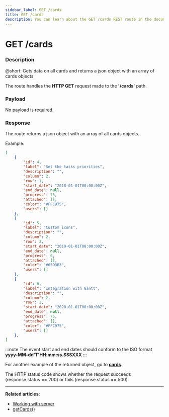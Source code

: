 ```yaml
---
sidebar_label: GET /cards
title: GET /cards
description: You can learn about the GET /cards REST route in the documentation of the DHTMLX JavaScript Kanban library. Browse developer guides and API reference, try out code examples and live demos, and download a free 30-day evaluation version of DHTMLX Kanban.
---
```


# GET /cards

### Description

@short: Gets data on all cards and returns a json object with an array of cards objects

The route handles the **HTTP GET** request made to the **'/cards'** path.

### Payload

No payload is required.

### Response

The route returns a json object with an array of all cards objects. 

Example:

~~~json
[
    {
        "id": 4,
        "label": "Set the tasks priorities",
        "description": "",
        "column": 2,
        "row": 1,
        "start_date": "2018-01-01T00:00:00Z",
        "end_date": null,
        "progress": 75,
        "attached": [],
        "color": "#FFC975",
        "users": []
    },
    {
        "id": 5,
        "label": "Custom icons",
        "description": "",
        "column": 2,
        "row": 2,
        "start_date": "2019-01-01T00:00:00Z",
        "end_date": null,
        "progress": 0,
        "attached": [],
        "color": "#65D3B3",
        "users": []
    },
    {
        "id": 6,
        "label": "Integration with Gantt",
        "description": "",
        "column": 2,
        "row": 2,
        "start_date": "2020-01-01T00:00:00Z",
        "end_date": null,
        "progress": 75,
        "attached": [],
        "color": "#FFC975",
        "users": []
    },
]
~~~

:::note
The event start and end dates should conform to the ISO format **yyyy-MM-dd'T'HH:mm:ss.SSSXXX**
:::

For another example of the returned object, go to [**cards**](api/config/js_kanban_cards_config.md).

The HTTP status code shows whether the request succeeds (response.status == 200) or fails (response.status == 500).

---

**Related articles**:
- [Working with server](guides/working_with_server.md)
- [getCards()](api/provider/rest_methods/js_kanban_getcards_method.md)
